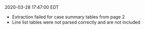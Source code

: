 2020-03-28 17:47:00 EDT


- Extraction failed for case summary tables from page 2
- Line list tables were not parsed correctly and are not included
